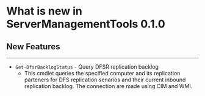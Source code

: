 # What is new in ServerManagementTools 0.1.0

## New Features

---

- `Get-DfsrBacklogStatus` - Query DFSR replication backlog
  - This cmdlet queries the specified computer and its replication parteners for DFS replication senarios and their current inbound replication backlog.  The connection are made using CIM and WMI.

